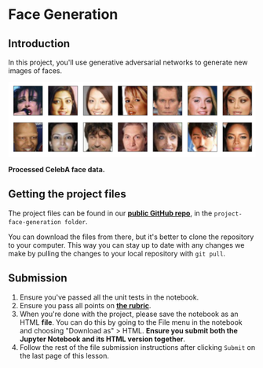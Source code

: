 # Face Generation

[//]: # (Image References)

[image1]: ./assets/processed_face_data.png "Processed face data"

## Introduction
In this project, you'll use generative adversarial networks to generate new images of faces.

![Processed face data][image1]

__Processed CelebA face data.__

## Getting the project files
The project files can be found in our [__public GitHub repo__](https://github.com/udacity/deep-learning-v2-pytorch/tree/master/), in the `project-face-generation folder`.

You can download the files from there, but it's better to clone the repository to your computer. This way you can stay up to date with any changes we make by pulling the changes to your local repository with `git pull`.

## Submission
  1. Ensure you've passed all the unit tests in the notebook.
  2. Ensure you pass all points on [__the rubric__](https://review.udacity.com/#!/rubrics/2261/view).
  3. When you're done with the project, please save the notebook as an HTML __file__. You can do this by going to the File menu in the notebook      and choosing "Download as" > HTML. __Ensure you submit both the Jupyter Notebook and its HTML version together__.
  4. Follow the rest of the file submission instructions after clicking `Submit` on the last page of this lesson.
